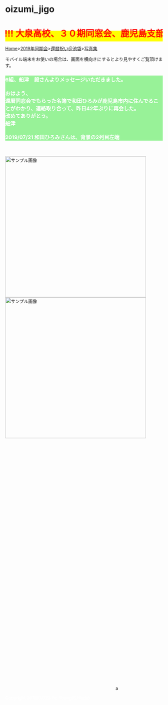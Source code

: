 # oizumi_jigo
<html lang="ja">
 <head>
  <meta charset="utf-8" />
<style type="text/css">

  p {
color: #fffafa;
font-size: 1.5em;
 }
<!--
 .red {color:#ff0000;}
 .grey {color:#999999;}
 .snow {color:#fffafa;}
 .yellow {color:#ff0000; background:#ffff00;}
 .blue {color:#0000ff;}
 .white {color:#ffffff; blinking;}
 .waku {border:2px dotted #99cc66;
　　　　　　line-height: 200%;
　　　　　　padding: 10px;}
 -->

 #preview{
	position: relative;
	border: 3px solid #333;
	background: #444;
	padding: 5px;
	display: none;
	color: #FFF;
	text-align: center;
}

#wrap {background:none} /*PC用の背景はオフ*/
body::before {
  content:"";
  display:block;
  position:fixed;
  top:0;
  left:0;
  z-index:-1;
  width:100%;
  height:100vh;
  background:url(https://torokoid.github.io/1978/20190607_010.JPG) center/cover no-repeat; /*fixedをトル！*/
  -webkit-background-size:cover;/*Android4*/
  }

body {
background-color: rgba(0, 225, 0, 0.4); 
}
section {
background-color: rgba(0, 225, 0, 0.4);
}

@media	screen and (min-width: 540px),
	screen and (orientation: landscape) {
   p.note { display: none; }
}

</style> 

<link href="https://cdnjs.cloudflare.com/ajax/libs/lightbox2/2.7.1/css/lightbox.css" rel="stylesheet">
   
</head>
<!--
<body onload="alert('還暦まで、よく頑張りました！　第二の人生、始まり始まり〜〜(^o^)/')" onunload="alert('再会の時まで、元気でお過ごしくださいませ〜(^o^)/')">-->

<h1><span class="yellow"><marquee behavior="alternate">!!! 大泉高校、３０期同窓会、鹿児島支部より !!!</marquee></span></h1>
<p><a href="https://torokoid.github.io/home">Home</a>><a href="https://torokoid.github.io/oizumi">2019年同期会</a>><a href="https://torokoid.github.io/kanreki">還暦祝い＠池袋</a>><a href="https://torokoid.github.io/shiba">写真集</a></p>

<p class="note">
  モバイル端末をお使いの場合は、画面を横向きにするとより見やすくご覧頂けます。
</p>
<!--
<p align="left"> <span class="yellow">&nbsp;祝！還暦</span><br><img src="hippo3.gif" width="120"><img src="ermine.gif" width="123"><img src="hippo-o.gif" width="60"><img src="hippo-me.gif" width="60"><img src="hippo-de.gif" width="60"><img src="hippo-to.gif" width="60"><img src="hippo-u.gif" alt="&nbsp;祝！還暦" width="60"></p>
<!--<p><h2><a href="https://torokoid.github.io/list">クラス会名簿リンク</a></h2></p>-->
<!--
<br><br><br><br><br><br><br><br><br><br><br><br><br><br><br><br><br><br><br><br><br><br><br><br><br><br><br><br><br><br>
<p align="left"> <img src="ooizumi.png" alt="アクセス用QRコード" width="100">アクセス用QRコード</p>
<p align="right"><marquee direction="right" scrollamount="20" width="30%">(^_^)/~hada</marquee></p>
<h2><span class="yellow"><marquee behavior="alternate">!!! 2019年6月1日、還暦祝い@池袋 !!!</marquee></span></h2>
<!--
<div id="wrap">
-->


<!--
<br><br><br><br><br><br><br><br><br><br><br><br><br><br><br><br><br><br><br><br>
<section><span class="blue">
<!-- begin wwww.htmlcommentbox.com -->
<!--
 <div id="HCB_comment_box"><a href="http://www.htmlcommentbox.com">HTML Comment Box</a> is loading comments...</div>
 <link rel="stylesheet" type="text/css" href="//www.htmlcommentbox.com/static/skins/bootstrap/twitter-bootstrap.css?v=0" />
 <script type="text/javascript" id="hcb"> /*<!--*/ if(!window.hcb_user){hcb_user={};} (function(){var s=document.createElement("script"), l=hcb_user.PAGE || (""+window.location).replace(/'/g,"%27"), h="//www.htmlcommentbox.com";s.setAttribute("type","text/javascript");s.setAttribute("src", h+"/jread?page="+encodeURIComponent(l).replace("+","%2B")+"&opts=16862&num=10&ts=1549107119172");if (typeof s!="undefined") document.getElementsByTagName("head")[0].appendChild(s);})(); /*--> <!-- */ 
 <!-- </script>
<!-- end www.htmlcommentbox.com -->
<!--
</span></section>
<!--
<br><br><br>
<section><span class="blue">
<!-- begin wwww.htmlcommentbox.com -->
<!--
 <div id="HCB_comment_box"><a href="http://www.htmlcommentbox.com">HTML Comment Box</a> is loading comments...</div>
 <link rel="stylesheet" type="text/css" href="//www.htmlcommentbox.com/static/skins/bootstrap/twitter-bootstrap.css?v=0" />
 <script type="text/javascript" id="hcb"> /*<!--*/ if(!window.hcb_user){hcb_user={};} (function(){var s=document.createElement("script"), l=hcb_user.PAGE || (""+window.location).replace(/'/g,"%27"), h="//www.htmlcommentbox.com";s.setAttribute("type","text/javascript");s.setAttribute("src", h+"/jread?page="+encodeURIComponent(l).replace("+","%2B")+"&opts=16862&num=10&ts=1549107119172");if (typeof s!="undefined") document.getElementsByTagName("head")[0].appendChild(s);})(); /*-->
 <!-- */ 
 </script>
<!-- end www.htmlcommentbox.com -->

<!-- </span></section> -->





<!--
<br><br><br><br><br><br><br><br><br><br><br><br><br><br><br><br><br><br><br><br><br><br><br><br><br><br><br><br><br>
<section><h3><span class="white">
2組、松井　久仁雄さんよりメッセージいただきました。<br><br>
同期会から、はや、10日も経ってしまいました。今回は幹事の皆様には大変お世話になりました。とても素晴らしい会でした。御礼が遅れましたが、ありがとうございました。
1-8(菊谷)、2-1(菊谷)、3-2(青木)、剣道部、応援団、現在静岡県在住のの松井です。前回は新しい出会いがありましたが、今回は卒業以来という方に何人もお会いして、そちらで話が盛り上がってしまいました。<br><br>
ひとつだけショックを受けたことを、敢えてお話しさせて頂きます。少しばかり私的なお話で失礼します。
下の写真は大学3年の頃だったか、戸田晴樹、安藤理英子、田中啓子、の4人で北八ヶ岳へ2泊3日で行った時の写真です。9月でしたが、2日目に雪となりました。心細い中、何とかたどり着いた山小屋には、主人からの張り紙がしてあり、私用で山を降りるので自由に使って欲しい、と書かれてました。もちろん僕らだけでした。4人で寒い中暖をとり、朝を迎えた体験は、僕の山登り経験の中でも貴重な、そして素晴らしい体験だったと言えます。
安藤さんは、その後、若くしてお亡くなりになったことを風の便りで知りました。今回、頂いた名簿で、田中啓子さんもお亡くなりにになっていたことを初めて知りました。全く知りませんでした。ショックでした。
お二人にとって、素敵な思い出としてその後の人生の中で記憶に残っていたかな、と今更ながら思いました。僕らの仲間に、こんなお二人がいた事を記憶にとどめて欲しいと思い、敢えて写真を載せました。長文で失礼しました。<br><br>2019/06/11</span></h3></section><br><br>
<a href="https://torokoid.github.io/oizumi/20190611_001.JPG" data-lightbox="abc"><img src="https://torokoid.github.io/oizumi/20190611_001.JPG" alt="サンプル画像" width="1800" /></a>
<a href="https://torokoid.github.io/oizumi/20190611_002.JPG" data-lightbox="abc"><img src="https://torokoid.github.io/oizumi/20190611_002.JPG" alt="サンプル画像" width="1800" /></a>
<section><h4><span class="blue">エピソード反映後のLINE会話です。右からの発言がペヤング。</span></h4></section>
<a href="https://torokoid.github.io/oizumi/20190611_003.JPG" data-lightbox="abc"><img src="https://torokoid.github.io/oizumi/20190611_003.JPG" alt="サンプル画像" width="1800" /></a>
<a href="https://torokoid.github.io/oizumi/20190611_004.JPG" data-lightbox="abc"><img src="https://torokoid.github.io/oizumi/20190611_004.JPG" alt="サンプル画像" width="1800" /></a>
<a href="https://torokoid.github.io/oizumi/20190611_005.JPG" data-lightbox="abc"><img src="https://torokoid.github.io/oizumi/20190611_005.JPG" alt="サンプル画像" width="1800" /></a>-->

<section><h3><span class="white">
6組、船津　毅さんよりメッセージいただきました。<br><br>
おはよう、<br>
還暦同窓会でもらった名簿で和田ひろみが鹿児島市内に住んでることがわかり、連絡取り合って、昨日42年ぶりに再会した。<br>
改めてありがとう。<br>
船津<br><br>2019/07/21  和田ひろみさんは、背景の2列目左端</span></h3></section><br><br>
<a href="https://torokoid.github.io/oizumi_jigo/kagoshibu.JPG" data-lightbox="abc"><img src="https://torokoid.github.io/oizumi_jigo/kagoshibu.JPG" alt="サンプル画像" width="450" /></a>
<a href="https://torokoid.github.io/oizumi/20190720_001.JPG" data-lightbox="abc"><img src="https://torokoid.github.io/oizumi/20190720_001.JPG" alt="サンプル画像" width="450" /></a>
<br><br><br><br><br><br><br><br><br><br><br><br><br><br><br><br><br><br><br><br><br><br><br><br><br><br><br><br><br>
<br><br><br><br><br><br><br><br>

<br><br><br><br><br><br>


<script src="https://code.jquery.com/jquery-1.12.4.min.js" type="text/javascript"></script>
<script src="https://cdnjs.cloudflare.com/ajax/libs/lightbox2/2.7.1/js/lightbox.min.js" type="text/javascript"></script>

<br><br>

<script type='text/javascript' src='https://torokoid.github.io/shiba/jquery.js?ver=1.12.4'></script>
<script src="https://torokoid.github.io/shiba/jquery.goup.min.js"></script>
<script src="https://torokoid.github.io/shiba/my.js"></script> 
<p align="right"><marquee direction="right" scrollamount="20" width="30%">(^_^)/~hada</marquee></p>
<!-- フッタ -->
 <footer>
 <span class="white">Copyright 2019/07/23 Pe-Young(S.Hada)</span>
 </footer>
